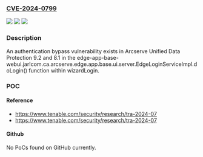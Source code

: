 ### [CVE-2024-0799](https://cve.mitre.org/cgi-bin/cvename.cgi?name=CVE-2024-0799)
![](https://img.shields.io/static/v1?label=Product&message=Unified%20Data%20Protection&color=blue)
![](https://img.shields.io/static/v1?label=Version&message=0%3C%3D%209.2%20&color=brighgreen)
![](https://img.shields.io/static/v1?label=Vulnerability&message=CWE-287%20Improper%20Authentication&color=brighgreen)

### Description

An authentication bypass vulnerability exists in Arcserve Unified Data Protection 9.2 and 8.1 in the edge-app-base-webui.jar!com.ca.arcserve.edge.app.base.ui.server.EdgeLoginServiceImpl.doLogin() function within wizardLogin.

### POC

#### Reference
- https://www.tenable.com/security/research/tra-2024-07
- https://www.tenable.com/security/research/tra-2024-07

#### Github
No PoCs found on GitHub currently.

